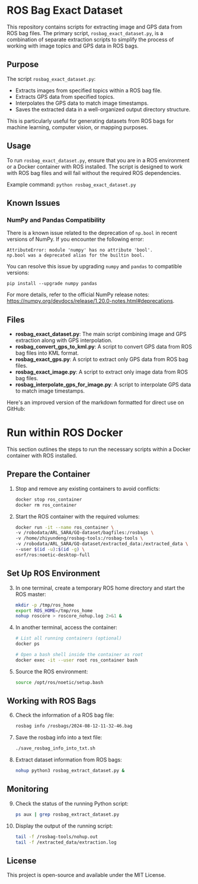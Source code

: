 # ROS Bag Exact Dataset

This repository contains scripts for extracting image and GPS data from ROS bag files. The primary script, `rosbag_exact_dataset.py`, is a combination of separate extraction scripts to simplify the process of working with image topics and GPS data in ROS bags. 

## Purpose

The script `rosbag_exact_dataset.py`:
- Extracts images from specified topics within a ROS bag file.
- Extracts GPS data from specified topics.
- Interpolates the GPS data to match image timestamps.
- Saves the extracted data in a well-organized output directory structure.

This is particularly useful for generating datasets from ROS bags for machine learning, computer vision, or mapping purposes.

## Usage

To run `rosbag_exact_dataset.py`, ensure that you are in a ROS environment or a Docker container with ROS installed. The script is designed to work with ROS bag files and will fail without the required ROS dependencies.

Example command:
```python rosbag_exact_dataset.py```

## Known Issues

### NumPy and Pandas Compatibility

There is a known issue related to the deprecation of `np.bool` in recent versions of NumPy. If you encounter the following error:
```
AttributeError: module 'numpy' has no attribute 'bool'.
np.bool was a deprecated alias for the builtin bool.
```

You can resolve this issue by upgrading `numpy` and `pandas` to compatible versions:

```
pip install --upgrade numpy pandas
```

For more details, refer to the official NumPy release notes: https://numpy.org/devdocs/release/1.20.0-notes.html#deprecations.

## Files

- **rosbag_exact_dataset.py**: The main script combining image and GPS extraction along with GPS interpolation.
- **rosbag_convert_gps_to_kml.py**: A script to convert GPS data from ROS bag files into KML format.
- **rosbag_exact_gps.py**: A script to extract only GPS data from ROS bag files.
- **rosbag_exact_image.py**: A script to extract only image data from ROS bag files.
- **rosbag_interpolate_gps_for_image.py**: A script to interpolate GPS data to match image timestamps.


Here's an improved version of the markdown formatted for direct use on GitHub:


# Run within ROS Docker

This section outlines the steps to run the necessary scripts within a Docker container with ROS installed.

## Prepare the Container

1. Stop and remove any existing containers to avoid conflicts:

   ```bash
   docker stop ros_container
   docker rm ros_container
   ```

2. Start the ROS container with the required volumes:

   ```bash
   docker run -it --name ros_container \
   -v /robodata/ARL_SARA/GQ-dataset/bagfiles:/rosbags \
   -v /home/zhiyundeng/rosbag-tools:/rosbag-tools \
   -v /robodata/ARL_SARA/GQ-dataset/extracted_data:/extracted_data \
   --user $(id -u):$(id -g) \
   osrf/ros:noetic-desktop-full
   ```

## Set Up ROS Environment

3. In one terminal, create a temporary ROS home directory and start the ROS master:

   ```bash
   mkdir -p /tmp/ros_home
   export ROS_HOME=/tmp/ros_home
   nohup roscore > roscore_nohup.log 2>&1 &
   ```

4. In another terminal, access the container:

   ```bash
   # List all running containers (optional)
   docker ps

   # Open a bash shell inside the container as root
   docker exec -it --user root ros_container bash
   ```

5. Source the ROS environment:

   ```bash
   source /opt/ros/noetic/setup.bash
   ```

## Working with ROS Bags

6. Check the information of a ROS bag file:

   ```bash
   rosbag info /rosbags/2024-08-12-11-32-46.bag
   ```

7. Save the rosbag info into a text file:

   ```bash
   ./save_rosbag_info_into_txt.sh
   ```

8. Extract dataset information from ROS bags:

   ```bash
   nohup python3 rosbag_extract_dataset.py &
   ```

## Monitoring

9. Check the status of the running Python script:

   ```bash
   ps aux | grep rosbag_extract_dataset.py
   ```

10. Display the output of the running script:

    ```bash
    tail -f /rosbag-tools/nohup.out
    tail -f /extracted_data/extraction.log
    ```

   
## License

This project is open-source and available under the MIT License.

